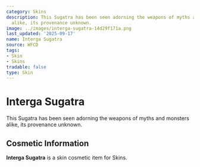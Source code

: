 ```yaml
---
category: Skins
description: This Sugatra has been seen adorning the weapons of myths and monsters
  alike, its provenance unknown.
image: ../images/interga-sugatra-14d29f171a.png
last_updated: '2025-09-17'
name: Interga Sugatra
source: WFCD
tags:
- Skin
- Skins
tradable: false
type: Skin
---
```


# Interga Sugatra

This Sugatra has been seen adorning the weapons of myths and monsters alike, its provenance unknown.

## Cosmetic Information

**Interga Sugatra** is a skin cosmetic item for Skins.

